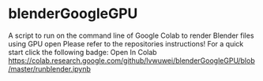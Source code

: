 # blenderGoogleGPU
A script to run on the command line of Google Colab to render Blender files using GPU
open Please refer to the repositories instructions! For a quick start click the following badge: Open In Colab
https://colab.research.google.com/github/lvwuwei/blenderGoogleGPU/blob/master/runblender.ipynb

